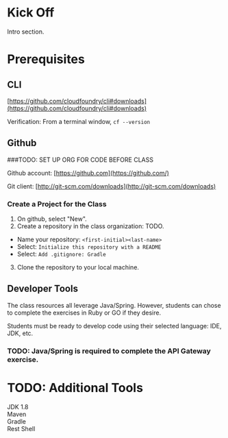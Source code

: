 Kick Off
==

Intro section.

# Prerequisites

## CLI 

[https://github.com/cloudfoundry/cli#downloads](https://github.com/cloudfoundry/cli#downloads)  

Verification: From a terminal window, `cf --version`

## Github

###TODO: SET UP ORG FOR CODE BEFORE CLASS

Github account: [https://github.com](https://github.com/)  

Git client: [http://git-scm.com/downloads](http://git-scm.com/downloads)  

### Create a Project for the Class

1. On github, select "New".
2. Create a repository in the class organization: TODO.  
  * Name your repository: `<first-initial><last-name>`  
  * Select: `Initialize this repository with a README`  
  * Select: `Add .gitignore: Gradle`
3. Clone the repository to your local machine.

## Developer Tools

The class resources all leverage Java/Spring.  However, students can chose to complete the exercises in Ruby or GO if they desire.

Students must be ready to develop code using their selected language: IDE, JDK, etc.

### TODO: Java/Spring is required to complete the API Gateway exercise.

# TODO: Additional Tools

JDK 1.8  
Maven  
Gradle  
Rest Shell




